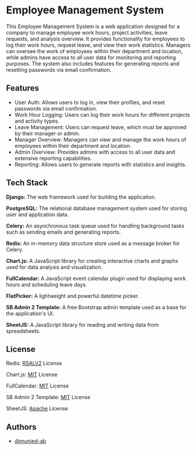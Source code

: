 # Employee Management System

This Employee Management System is a web application designed for a company to manage employee work hours, project activities, leave requests, and analysis overview. It provides functionality for employees to log their work hours, request leave, and view their work statistics. Managers can oversee the work of employees within their department and location, while admins have access to all user data for monitoring and reporting purposes. The system also includes features for generating reports and resetting passwords via email confirmation.

## Features

- User Auth: Allows users to log in, view their profiles, and reset passwords via email confirmation.
- Work Hour Logging: Users can log their work hours for different projects and activity types.
- Leave Management: Users can request leave, which must be approved by their manager or admin.
- Manager Overview: Managers can view and manage the work hours of employees within their department and location.
- Admin Overview: Provides admins with access to all user data and extensive reporting capabilities.
- Reporting: Allows users to generate reports with statistics and insights.

## Tech Stack

**Django:** The web framework used for building the application.

**PostgreSQL:** The relational database management system used for storing user and application data.

**Celery:** An asynchronous task queue used for handling background tasks such as sending emails and generating reports.

**Redis:** An in-memory data structure store used as a message broker for Celery.

**Chart.js:** A JavaScript library for creating interactive charts and graphs used for data analysis and visualization.

**FullCalendar:** A JavaScript event calendar plugin used for displaying work hours and scheduling leave days.

**FlatPicker:** A lightweight and powerful datetime picker.

**SB Admin 2 Template:** A free Bootstrap admin template used as a base for the application's UI.

**SheetJS:** A JavaScript library for reading and writing data from spreadsheets.

## License

Redis: [RSALV2](https://redis.io/legal/rsalv2-agreement/) License

Chart.js: [MIT](https://github.com/chartjs/Chart.js/blob/master/LICENSE.md) License

FullCalendar: [MIT](https://fullcalendar.io/license) License

SB Admin 2 Template: [MIT](https://github.com/twbs/bootstrap/blob/main/LICENSE) License

SheetJS: [Apache](https://git.sheetjs.com/sheetjs/sheetjs/src/commit/f80478703388a69b953f9be35506e3f78afb8a04/dist/LICENSE) License

## Authors

- [@munjed-ab](https://www.github.com/munjed-ab)
